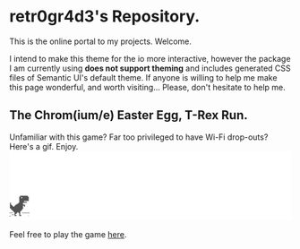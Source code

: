 # retr0gr4d3's Repository.

This is the online portal to my projects. Welcome.

I intend to make this theme for the io more interactive, however the package I am currently using **does not support theming** and includes generated CSS files of Semantic UI's default theme. If anyone is willing to help me make this page wonderful, and worth visiting... Please, don't hesitate to help me.


## The Chrom(ium/e) Easter Egg, T-Rex Run.
Unfamiliar with this game? Far too privileged to have Wi-Fi drop-outs? Here's a gif. Enjoy.
![ITSJUSTAGAME](assets/screenshot.gif)

Feel free to play the game [here](http://retr0gr4d3.github.io/WhatThatTrexDo/).
